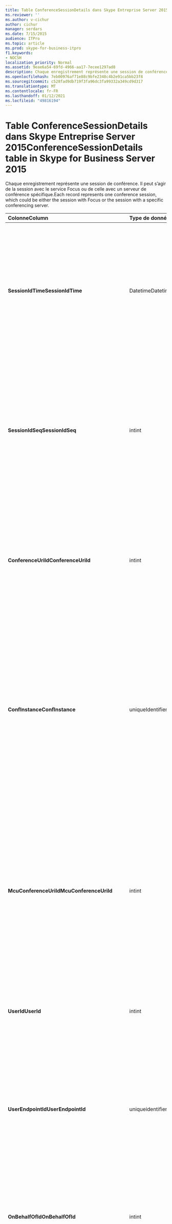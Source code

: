 ```yaml
---
title: Table ConferenceSessionDetails dans Skype Entreprise Server 2015
ms.reviewer: ''
ms.author: v-cichur
author: cichur
manager: serdars
ms.date: 7/15/2015
audience: ITPro
ms.topic: article
ms.prod: skype-for-business-itpro
f1.keywords:
- NOCSH
localization_priority: Normal
ms.assetid: 9eae6a54-69fd-4966-aa17-7ecee1297ad8
description: Chaque enregistrement représente une session de conférence. Il peut s’agir de la session avec le service Focus ou de celle avec un serveur de conférence spécifique.
ms.openlocfilehash: 7eb00976af71e88c9bfe2348c4b2e91ca5bb23f8
ms.sourcegitcommit: c528fad9db719f3fa96dc3fa99332a349cd9d317
ms.translationtype: MT
ms.contentlocale: fr-FR
ms.lasthandoff: 01/12/2021
ms.locfileid: "49816194"
---
```

# <a name="conferencesessiondetails-table-in-skype-for-business-server-2015"></a><span data-ttu-id="f6fc9-103">Table ConferenceSessionDetails dans Skype Entreprise Server 2015</span><span class="sxs-lookup"><span data-stu-id="f6fc9-103">ConferenceSessionDetails table in Skype for Business Server 2015</span></span>
 
<span data-ttu-id="f6fc9-104">Chaque enregistrement représente une session de conférence. Il peut s’agir de la session avec le service Focus ou de celle avec un serveur de conférence spécifique.</span><span class="sxs-lookup"><span data-stu-id="f6fc9-104">Each record represents one conference session, which could be either the session with Focus or the session with a specific conferencing server.</span></span>
  
|<span data-ttu-id="f6fc9-105">**Colonne**</span><span class="sxs-lookup"><span data-stu-id="f6fc9-105">**Column**</span></span>|<span data-ttu-id="f6fc9-106">**Type de données**</span><span class="sxs-lookup"><span data-stu-id="f6fc9-106">**Data Type**</span></span>|<span data-ttu-id="f6fc9-107">**Clé/Index**</span><span class="sxs-lookup"><span data-stu-id="f6fc9-107">**Key/Index**</span></span>|<span data-ttu-id="f6fc9-108">**Détails**</span><span class="sxs-lookup"><span data-stu-id="f6fc9-108">**Details**</span></span>|
|:-----|:-----|:-----|:-----|
|<span data-ttu-id="f6fc9-109">**SessionIdTime**</span><span class="sxs-lookup"><span data-stu-id="f6fc9-109">**SessionIdTime**</span></span> <br/> |<span data-ttu-id="f6fc9-110">Datetime</span><span class="sxs-lookup"><span data-stu-id="f6fc9-110">Datetime</span></span>  <br/> |<span data-ttu-id="f6fc9-111">Primaire, étrangère</span><span class="sxs-lookup"><span data-stu-id="f6fc9-111">Primary, Foreign</span></span>  <br/> |<span data-ttu-id="f6fc9-112">Heure de la demande de session ; utilisée conjointement avec **SessionIdSeq** pour identifier de manière unique une session de conférence.</span><span class="sxs-lookup"><span data-stu-id="f6fc9-112">Time of session request; used in conjunction with **SessionIdSeq** to uniquely identify a conference session.</span></span> <span data-ttu-id="f6fc9-113">Pour plus d’informations, voir le tableau Dialogs dans Skype Entreprise [Server 2015.](dialogs.md)</span><span class="sxs-lookup"><span data-stu-id="f6fc9-113">See the [Dialogs table in Skype for Business Server 2015](dialogs.md) for more information.</span></span> <br/> |
|<span data-ttu-id="f6fc9-114">**SessionIdSeq**</span><span class="sxs-lookup"><span data-stu-id="f6fc9-114">**SessionIdSeq**</span></span> <br/> |<span data-ttu-id="f6fc9-115">int</span><span class="sxs-lookup"><span data-stu-id="f6fc9-115">int</span></span>  <br/> |<span data-ttu-id="f6fc9-116">Primaire, étrangère</span><span class="sxs-lookup"><span data-stu-id="f6fc9-116">Primary, Foreign</span></span>  <br/> |<span data-ttu-id="f6fc9-117">Numéro d’ID pour identifier la session.</span><span class="sxs-lookup"><span data-stu-id="f6fc9-117">ID number to identify the session.</span></span> <span data-ttu-id="f6fc9-118">Utilisé conjointement avec **SessionIdTime pour** identifier de manière unique une session de conférence.</span><span class="sxs-lookup"><span data-stu-id="f6fc9-118">Used in conjunction with **SessionIdTime** to uniquely identify a conference session.</span></span> <span data-ttu-id="f6fc9-119">Pour plus d’informations, voir le tableau Dialogs dans Skype Entreprise [Server 2015.](dialogs.md)</span><span class="sxs-lookup"><span data-stu-id="f6fc9-119">See the [Dialogs table in Skype for Business Server 2015](dialogs.md) for more information.</span></span> * <br/> |
|<span data-ttu-id="f6fc9-120">**ConferenceUriId**</span><span class="sxs-lookup"><span data-stu-id="f6fc9-120">**ConferenceUriId**</span></span> <br/> |<span data-ttu-id="f6fc9-121">int</span><span class="sxs-lookup"><span data-stu-id="f6fc9-121">int</span></span>  <br/> |<span data-ttu-id="f6fc9-122">Étranger</span><span class="sxs-lookup"><span data-stu-id="f6fc9-122">Foreign</span></span>  <br/> |<span data-ttu-id="f6fc9-123">URI de conférence Focus associée à cette session.</span><span class="sxs-lookup"><span data-stu-id="f6fc9-123">Focus conference URI related to this session.</span></span> <span data-ttu-id="f6fc9-124">Pour plus d’informations, voir le tableau ConferenceUris dans Skype Entreprise [Server 2015.](conferenceuris.md)</span><span class="sxs-lookup"><span data-stu-id="f6fc9-124">See the [ConferenceUris table in Skype for Business Server 2015](conferenceuris.md) for more information.</span></span> <span data-ttu-id="f6fc9-125">Il s’agit d’une URI de conférence Focus.</span><span class="sxs-lookup"><span data-stu-id="f6fc9-125">This URI is a Focus-based conference URI.</span></span> <br/> |
|<span data-ttu-id="f6fc9-126">**ConfInstance**</span><span class="sxs-lookup"><span data-stu-id="f6fc9-126">**ConfInstance**</span></span> <br/> |<span data-ttu-id="f6fc9-127">uniqueIdentifier</span><span class="sxs-lookup"><span data-stu-id="f6fc9-127">uniqueIdentifier</span></span>  <br/> ||<span data-ttu-id="f6fc9-128">Identificateur permettant de différencier les instances des conférences périodiques.</span><span class="sxs-lookup"><span data-stu-id="f6fc9-128">Identifier that differentiates between instances of recurring conferences.</span></span> <span data-ttu-id="f6fc9-129">Chaque instance d’une conférence périodique a la même valeur ConferenceURI, mais une valeur ConfInstance différente.</span><span class="sxs-lookup"><span data-stu-id="f6fc9-129">Each recurring conference instance has the same ConferenceURI but a different ConfInstance value.</span></span>  <br/> <span data-ttu-id="f6fc9-130">Ce champ a été introduit dans Microsoft Lync Server 2013.</span><span class="sxs-lookup"><span data-stu-id="f6fc9-130">This field was introduced in Microsoft Lync Server 2013.</span></span>  <br/> |
|<span data-ttu-id="f6fc9-131">**McuConferenceUriId**</span><span class="sxs-lookup"><span data-stu-id="f6fc9-131">**McuConferenceUriId**</span></span> <br/> |<span data-ttu-id="f6fc9-132">int</span><span class="sxs-lookup"><span data-stu-id="f6fc9-132">int</span></span>  <br/> |<span data-ttu-id="f6fc9-133">Étranger</span><span class="sxs-lookup"><span data-stu-id="f6fc9-133">Foreign</span></span>  <br/> |<span data-ttu-id="f6fc9-134">URI de conférence de serveur de conférence associée à cette session.</span><span class="sxs-lookup"><span data-stu-id="f6fc9-134">Conferencing server conference URI related to this session.</span></span> <span data-ttu-id="f6fc9-135">Pour plus d’informations, voir le tableau ConferenceUris dans Skype Entreprise [Server 2015.](conferenceuris.md)</span><span class="sxs-lookup"><span data-stu-id="f6fc9-135">See the [ConferenceUris table in Skype for Business Server 2015](conferenceuris.md) for more information.</span></span> <span data-ttu-id="f6fc9-136">Il s’agit de l’URI de conférence basée sur le serveur de conférence.</span><span class="sxs-lookup"><span data-stu-id="f6fc9-136">This URI is the conferencing server-based conference URI.</span></span> <span data-ttu-id="f6fc9-137">Pour les sessions de conférence Focus, cette colonne sera nulle.</span><span class="sxs-lookup"><span data-stu-id="f6fc9-137">For Focus conference sessions, this column will be null.</span></span> <br/> |
|<span data-ttu-id="f6fc9-138">**UserId**</span><span class="sxs-lookup"><span data-stu-id="f6fc9-138">**UserId**</span></span> <br/> |<span data-ttu-id="f6fc9-139">int</span><span class="sxs-lookup"><span data-stu-id="f6fc9-139">int</span></span>  <br/> |<span data-ttu-id="f6fc9-140">Étranger</span><span class="sxs-lookup"><span data-stu-id="f6fc9-140">Foreign</span></span>  <br/> |<span data-ttu-id="f6fc9-141">ID d’un utilisateur dans la session de conférence.</span><span class="sxs-lookup"><span data-stu-id="f6fc9-141">ID of one user in the conference session.</span></span> <span data-ttu-id="f6fc9-142">Pour plus [d’informations, voir](users.md) la table Utilisateurs.</span><span class="sxs-lookup"><span data-stu-id="f6fc9-142">See the [Users table](users.md) for more information.</span></span> <br/> |
|<span data-ttu-id="f6fc9-143">**UserEndpointId**</span><span class="sxs-lookup"><span data-stu-id="f6fc9-143">**UserEndpointId**</span></span> <br/> |<span data-ttu-id="f6fc9-144">uniqueidentifier</span><span class="sxs-lookup"><span data-stu-id="f6fc9-144">uniqueidentifier</span></span>  <br/> ||<span data-ttu-id="f6fc9-p107">GUID permettant d’identifier l’instance de point de terminaison. Par exemple, si un utilisateur ouvre une session sur différents ordinateurs avec le même compte, chaque ordinateur aura un ID de point de terminaison différent.</span><span class="sxs-lookup"><span data-stu-id="f6fc9-p107">A GUID to identify the instance of endpoint. For example, if one user logs on to different machines with the same account, then each machine will have a different endpoint ID.</span></span>  <br/> |
|<span data-ttu-id="f6fc9-147">**OnBehalfOfId**</span><span class="sxs-lookup"><span data-stu-id="f6fc9-147">**OnBehalfOfId**</span></span> <br/> |<span data-ttu-id="f6fc9-148">int</span><span class="sxs-lookup"><span data-stu-id="f6fc9-148">int</span></span>  <br/> |<span data-ttu-id="f6fc9-149">Étranger</span><span class="sxs-lookup"><span data-stu-id="f6fc9-149">Foreign</span></span>  <br/> |<span data-ttu-id="f6fc9-150">Indique l’ID de l’utilisateur pour le compte duquel l’appelant appelle.</span><span class="sxs-lookup"><span data-stu-id="f6fc9-150">Indicates the ID of the user of who the caller is on behalf.</span></span> <span data-ttu-id="f6fc9-151">Pour plus [d’informations, voir](users.md) la table Utilisateurs.</span><span class="sxs-lookup"><span data-stu-id="f6fc9-151">See the [Users table](users.md) for more information.</span></span> <br/> |
|<span data-ttu-id="f6fc9-152">**ReferredById**</span><span class="sxs-lookup"><span data-stu-id="f6fc9-152">**ReferredById**</span></span> <br/> |<span data-ttu-id="f6fc9-153">int</span><span class="sxs-lookup"><span data-stu-id="f6fc9-153">int</span></span>  <br/> |<span data-ttu-id="f6fc9-154">Étranger</span><span class="sxs-lookup"><span data-stu-id="f6fc9-154">Foreign</span></span>  <br/> |<span data-ttu-id="f6fc9-155">ID de l’utilisateur faisant référence à l’appel.</span><span class="sxs-lookup"><span data-stu-id="f6fc9-155">ID of the user by who the call is referred.</span></span> <span data-ttu-id="f6fc9-156">Pour plus [d’informations, voir](users.md) la table Utilisateurs.</span><span class="sxs-lookup"><span data-stu-id="f6fc9-156">See the [Users table](users.md) for more information.</span></span> <br/> |
|<span data-ttu-id="f6fc9-157">**UserClientVersionId**</span><span class="sxs-lookup"><span data-stu-id="f6fc9-157">**UserClientVersionId**</span></span> <br/> |<span data-ttu-id="f6fc9-158">int</span><span class="sxs-lookup"><span data-stu-id="f6fc9-158">int</span></span>  <br/> |<span data-ttu-id="f6fc9-159">Étranger</span><span class="sxs-lookup"><span data-stu-id="f6fc9-159">Foreign</span></span>  <br/> |<span data-ttu-id="f6fc9-160">Version de client utilisée par l’utilisateur de conférence.</span><span class="sxs-lookup"><span data-stu-id="f6fc9-160">Client version used by the conference user.</span></span> <span data-ttu-id="f6fc9-161">Pour plus d’informations, voir le tableau ClientVersions dans Skype Entreprise [Server 2015.](clientversions.md)</span><span class="sxs-lookup"><span data-stu-id="f6fc9-161">See the [ClientVersions table in Skype for Business Server 2015](clientversions.md) for more information.</span></span> <br/> |
|<span data-ttu-id="f6fc9-162">**ConfClientVersionId**</span><span class="sxs-lookup"><span data-stu-id="f6fc9-162">**ConfClientVersionId**</span></span> <br/> |<span data-ttu-id="f6fc9-163">int</span><span class="sxs-lookup"><span data-stu-id="f6fc9-163">int</span></span>  <br/> |<span data-ttu-id="f6fc9-164">Étranger</span><span class="sxs-lookup"><span data-stu-id="f6fc9-164">Foreign</span></span>  <br/> |<span data-ttu-id="f6fc9-165">Version de client utilisée par le serveur de conférence.</span><span class="sxs-lookup"><span data-stu-id="f6fc9-165">Client version used by the conference server.</span></span> <span data-ttu-id="f6fc9-166">Pour plus d’informations, voir le tableau ClientVersions dans Skype Entreprise [Server 2015.](clientversions.md)</span><span class="sxs-lookup"><span data-stu-id="f6fc9-166">See the [ClientVersions table in Skype for Business Server 2015](clientversions.md) for more information.</span></span> <br/> |
|<span data-ttu-id="f6fc9-167">**ReplaceDialogIdTime**</span><span class="sxs-lookup"><span data-stu-id="f6fc9-167">**ReplaceDialogIdTime**</span></span> <br/> |<span data-ttu-id="f6fc9-168">DateHeure</span><span class="sxs-lookup"><span data-stu-id="f6fc9-168">datetime</span></span>  <br/> |<span data-ttu-id="f6fc9-169">Étranger</span><span class="sxs-lookup"><span data-stu-id="f6fc9-169">Foreign</span></span>  <br/> |<span data-ttu-id="f6fc9-170">Numéro d’ID permettant d’identifier le dialogue remplacé par la session actuelle.</span><span class="sxs-lookup"><span data-stu-id="f6fc9-170">ID number to identify the dialog which was replaced by current session.</span></span> <span data-ttu-id="f6fc9-171">Pour plus d’informations, voir le tableau Dialogs dans Skype Entreprise [Server 2015.](dialogs.md)</span><span class="sxs-lookup"><span data-stu-id="f6fc9-171">See the [Dialogs table in Skype for Business Server 2015](dialogs.md) for more information.</span></span> <br/> |
|<span data-ttu-id="f6fc9-172">**ReplaceDialogIdSeq**</span><span class="sxs-lookup"><span data-stu-id="f6fc9-172">**ReplaceDialogIdSeq**</span></span> <br/> |<span data-ttu-id="f6fc9-173">int</span><span class="sxs-lookup"><span data-stu-id="f6fc9-173">int</span></span>  <br/> |<span data-ttu-id="f6fc9-174">Étranger</span><span class="sxs-lookup"><span data-stu-id="f6fc9-174">Foreign</span></span>  <br/> |<span data-ttu-id="f6fc9-175">Numéro d’ID pour identifier la session.</span><span class="sxs-lookup"><span data-stu-id="f6fc9-175">ID number to identify the session.</span></span> <span data-ttu-id="f6fc9-176">Utilisé conjointement avec **ReplacesDialogIdTime** pour identifier de manière unique une session remplacée par cette session.</span><span class="sxs-lookup"><span data-stu-id="f6fc9-176">Used in conjunction with **ReplacesDialogIdTime** to uniquely identify a session that is replaced by this session.</span></span> <span data-ttu-id="f6fc9-177">Pour plus d’informations, voir le tableau Dialogs dans Skype Entreprise [Server 2015.](dialogs.md)</span><span class="sxs-lookup"><span data-stu-id="f6fc9-177">See the [Dialogs table in Skype for Business Server 2015](dialogs.md) for more information.</span></span> <br/> |
|<span data-ttu-id="f6fc9-178">**IsStartedByConfServer**</span><span class="sxs-lookup"><span data-stu-id="f6fc9-178">**IsStartedByConfServer**</span></span> <br/> |<span data-ttu-id="f6fc9-179">bit</span><span class="sxs-lookup"><span data-stu-id="f6fc9-179">bit</span></span>  <br/> ||<span data-ttu-id="f6fc9-180">Indique si la session est démarrée par le serveur de conférence ?</span><span class="sxs-lookup"><span data-stu-id="f6fc9-180">Indicates if the session started by the conferencing Server.</span></span>  <br/> |
|<span data-ttu-id="f6fc9-181">**IsEndedByConfServer**</span><span class="sxs-lookup"><span data-stu-id="f6fc9-181">**IsEndedByConfServer**</span></span> <br/> |<span data-ttu-id="f6fc9-182">bit</span><span class="sxs-lookup"><span data-stu-id="f6fc9-182">bit</span></span>  <br/> ||<span data-ttu-id="f6fc9-183">Indique si la session est terminée par le serveur de conférence.</span><span class="sxs-lookup"><span data-stu-id="f6fc9-183">Indicates if the session ended by the conferencing server.</span></span>  <br/> |
|<span data-ttu-id="f6fc9-184">**IsUserInternal**</span><span class="sxs-lookup"><span data-stu-id="f6fc9-184">**IsUserInternal**</span></span> <br/> |<span data-ttu-id="f6fc9-185">bit</span><span class="sxs-lookup"><span data-stu-id="f6fc9-185">bit</span></span>  <br/> ||<span data-ttu-id="f6fc9-186">Indique si l’utilisateur est connecté en interne.</span><span class="sxs-lookup"><span data-stu-id="f6fc9-186">Whether user is logged on from internal or not.</span></span>  <br/> |
|<span data-ttu-id="f6fc9-187">**ResponseCode**</span><span class="sxs-lookup"><span data-stu-id="f6fc9-187">**ResponseCode**</span></span> <br/> |<span data-ttu-id="f6fc9-188">int</span><span class="sxs-lookup"><span data-stu-id="f6fc9-188">int</span></span>  <br/> ||<span data-ttu-id="f6fc9-189">Code de réponse SIP (Session Initiation Protocol) à l’invitation de session.</span><span class="sxs-lookup"><span data-stu-id="f6fc9-189">Session Initiation Protocol (SIP) response code to the session invitation.</span></span> <span data-ttu-id="f6fc9-190">Ce champ est généralement renseigné avec des données issues du message INVITE initial de la session.</span><span class="sxs-lookup"><span data-stu-id="f6fc9-190">This field is typically populated by data generated from the initial INVITE message in the session.</span></span> <span data-ttu-id="f6fc9-191">En l’absence de message INVITE, le champ est renseigné avec la date et l’heure du premier message SIP pertinent (BYE, CANCEL, MESSAGE ou INFO).</span><span class="sxs-lookup"><span data-stu-id="f6fc9-191">If there is no INVITE message then the field is populated with the date and time of the first relevant SIP message (BYE, CANCEL, MESSAGE, or INFO).</span></span>  <br/> |
|<span data-ttu-id="f6fc9-192">**DiagnosticId**</span><span class="sxs-lookup"><span data-stu-id="f6fc9-192">**DiagnosticId**</span></span> <br/> |<span data-ttu-id="f6fc9-193">int</span><span class="sxs-lookup"><span data-stu-id="f6fc9-193">int</span></span>  <br/> ||<span data-ttu-id="f6fc9-194">ID de diagnostic capturé à partir de l’en-tête SIP.</span><span class="sxs-lookup"><span data-stu-id="f6fc9-194">Diagnostic ID captured from SIP header.</span></span>  <br/> |
|<span data-ttu-id="f6fc9-195">**ServerId**</span><span class="sxs-lookup"><span data-stu-id="f6fc9-195">**ServerId**</span></span> <br/> |<span data-ttu-id="f6fc9-196">int</span><span class="sxs-lookup"><span data-stu-id="f6fc9-196">int</span></span>  <br/> |<span data-ttu-id="f6fc9-197">Étranger</span><span class="sxs-lookup"><span data-stu-id="f6fc9-197">Foreign</span></span>  <br/> |<span data-ttu-id="f6fc9-198">ID du serveur frontal utilisé pour cette session.</span><span class="sxs-lookup"><span data-stu-id="f6fc9-198">ID of the front-end server used for this session.</span></span> <span data-ttu-id="f6fc9-199">Pour plus [d’informations, voir](servers.md) la table Servers.</span><span class="sxs-lookup"><span data-stu-id="f6fc9-199">See the [Servers table](servers.md) for more information.</span></span> <br/> |
|<span data-ttu-id="f6fc9-200">**PoolId**</span><span class="sxs-lookup"><span data-stu-id="f6fc9-200">**PoolId**</span></span> <br/> |<span data-ttu-id="f6fc9-201">int</span><span class="sxs-lookup"><span data-stu-id="f6fc9-201">int</span></span>  <br/> |<span data-ttu-id="f6fc9-202">Étranger</span><span class="sxs-lookup"><span data-stu-id="f6fc9-202">Foreign</span></span>  <br/> |<span data-ttu-id="f6fc9-203">ID du pool dans lequel la session a été capturée.</span><span class="sxs-lookup"><span data-stu-id="f6fc9-203">ID of the pool in which the session was captured.</span></span> <span data-ttu-id="f6fc9-204">Pour plus [d’informations, voir](pools.md) la table Pools.</span><span class="sxs-lookup"><span data-stu-id="f6fc9-204">See the [Pools table](pools.md) for more information.</span></span> <br/> |
|<span data-ttu-id="f6fc9-205">**MediationServerId**</span><span class="sxs-lookup"><span data-stu-id="f6fc9-205">**MediationServerId**</span></span> <br/> |<span data-ttu-id="f6fc9-206">int</span><span class="sxs-lookup"><span data-stu-id="f6fc9-206">int</span></span>  <br/> |<span data-ttu-id="f6fc9-207">Étranger</span><span class="sxs-lookup"><span data-stu-id="f6fc9-207">Foreign</span></span>  <br/> |<span data-ttu-id="f6fc9-208">Serveur de médiation utilisé par l’appel.</span><span class="sxs-lookup"><span data-stu-id="f6fc9-208">The Mediation Server the call is using.</span></span> <span data-ttu-id="f6fc9-209">Pour plus [d’informations, voir la table MediationServers.](mediationservers.md)</span><span class="sxs-lookup"><span data-stu-id="f6fc9-209">See the [MediationServers table](mediationservers.md) for more information.</span></span> <br/> |
|<span data-ttu-id="f6fc9-210">**GatewayId**</span><span class="sxs-lookup"><span data-stu-id="f6fc9-210">**GatewayId**</span></span> <br/> |<span data-ttu-id="f6fc9-211">int</span><span class="sxs-lookup"><span data-stu-id="f6fc9-211">int</span></span>  <br/> |<span data-ttu-id="f6fc9-212">Étranger</span><span class="sxs-lookup"><span data-stu-id="f6fc9-212">Foreign</span></span>  <br/> |<span data-ttu-id="f6fc9-213">Passerelle utilisée par l’appel.</span><span class="sxs-lookup"><span data-stu-id="f6fc9-213">The gateway the call is using.</span></span> <span data-ttu-id="f6fc9-214">Pour plus d’informations, voir le tableau Passerelles dans Skype Entreprise [Server 2015.](gateways.md)</span><span class="sxs-lookup"><span data-stu-id="f6fc9-214">See the [Gateways table in Skype for Business Server 2015](gateways.md) for more information.</span></span> <br/> |
|<span data-ttu-id="f6fc9-215">**EdgeServerId**</span><span class="sxs-lookup"><span data-stu-id="f6fc9-215">**EdgeServerId**</span></span> <br/> |<span data-ttu-id="f6fc9-216">int</span><span class="sxs-lookup"><span data-stu-id="f6fc9-216">int</span></span>  <br/> |<span data-ttu-id="f6fc9-217">Étranger</span><span class="sxs-lookup"><span data-stu-id="f6fc9-217">Foreign</span></span>  <br/> |<span data-ttu-id="f6fc9-218">Serveur Edge utilisé par l’appel.</span><span class="sxs-lookup"><span data-stu-id="f6fc9-218">The Edge Server the call is using.</span></span> <span data-ttu-id="f6fc9-219">Pour plus d’informations, voir la table EdgeServers dans Skype Entreprise [Server 2015.](edgeservers.md)</span><span class="sxs-lookup"><span data-stu-id="f6fc9-219">See the [EdgeServers table in Skype for Business Server 2015](edgeservers.md) for more information.</span></span> <br/> |
|<span data-ttu-id="f6fc9-220">**ContentTypeId**</span><span class="sxs-lookup"><span data-stu-id="f6fc9-220">**ContentTypeId**</span></span> <br/> |<span data-ttu-id="f6fc9-221">int</span><span class="sxs-lookup"><span data-stu-id="f6fc9-221">int</span></span>  <br/> |<span data-ttu-id="f6fc9-222">Étranger</span><span class="sxs-lookup"><span data-stu-id="f6fc9-222">Foreign</span></span>  <br/> |<span data-ttu-id="f6fc9-223">Type de contenu utilisé dans la session.</span><span class="sxs-lookup"><span data-stu-id="f6fc9-223">Content type used in the session.</span></span> <span data-ttu-id="f6fc9-224">Pour plus d’informations, voir le tableau ContentTypes dans Skype Entreprise [Server 2015.](contenttypes.md)</span><span class="sxs-lookup"><span data-stu-id="f6fc9-224">See the [ContentTypes table in Skype for Business Server 2015](contenttypes.md) for more information.</span></span> <br/> |
|<span data-ttu-id="f6fc9-225">**InviteTime**</span><span class="sxs-lookup"><span data-stu-id="f6fc9-225">**InviteTime**</span></span> <br/> |<span data-ttu-id="f6fc9-226">DateHeure</span><span class="sxs-lookup"><span data-stu-id="f6fc9-226">datetime</span></span>  <br/> ||<span data-ttu-id="f6fc9-p121">Heure de la première demande INVITE. Ce champ est généralement renseigné avec des données issues du message INVITE initial de la session. En l’absence de message INVITE, le champ est renseigné avec la date et l’heure du premier message SIP pertinent (BYE, CANCEL, MESSAGE ou INFO).</span><span class="sxs-lookup"><span data-stu-id="f6fc9-p121">The time of the first INVITE request. This field is typically populated by data generated from the initial INVITE message in the session. If there is no INVITE message then the field is populated with the date and time of the first relevant SIP message (BYE, CANCEL, MESSAGE, or INFO).</span></span>  <br/> |
|<span data-ttu-id="f6fc9-230">**ResponseTime**</span><span class="sxs-lookup"><span data-stu-id="f6fc9-230">**ResponseTime**</span></span> <br/> |<span data-ttu-id="f6fc9-231">DateHeure</span><span class="sxs-lookup"><span data-stu-id="f6fc9-231">datetime</span></span>  <br/> ||<span data-ttu-id="f6fc9-232">Heure du premier message SIP RESPONSE.</span><span class="sxs-lookup"><span data-stu-id="f6fc9-232">Time of the first SIP RESPONSE.</span></span> <span data-ttu-id="f6fc9-233">Ce champ est généralement renseigné avec des données issues du message INVITE initial de la session.</span><span class="sxs-lookup"><span data-stu-id="f6fc9-233">This field is typically populated by data generated from the initial INVITE message in the session.</span></span> <span data-ttu-id="f6fc9-234">En l’absence de message INVITE, le champ est renseigné avec la date et l’heure du premier message SIP pertinent (BYE, CANCEL, MESSAGE ou INFO).</span><span class="sxs-lookup"><span data-stu-id="f6fc9-234">If there is no INVITE message then the field is populated with the date and time of the first relevant SIP message (BYE, CANCEL, MESSAGE, or INFO).</span></span>  <br/> |
|<span data-ttu-id="f6fc9-235">**SessionEndTime**</span><span class="sxs-lookup"><span data-stu-id="f6fc9-235">**SessionEndTime**</span></span> <br/> |<span data-ttu-id="f6fc9-236">DateHeure</span><span class="sxs-lookup"><span data-stu-id="f6fc9-236">datetime</span></span>  <br/> ||<span data-ttu-id="f6fc9-237">Heure de fin de la session.</span><span class="sxs-lookup"><span data-stu-id="f6fc9-237">The time when the session is ended.</span></span>  <br/> |
|<span data-ttu-id="f6fc9-238">**UriTypeId**</span><span class="sxs-lookup"><span data-stu-id="f6fc9-238">**UriTypeId**</span></span> <br/> |<span data-ttu-id="f6fc9-239">tinyint</span><span class="sxs-lookup"><span data-stu-id="f6fc9-239">tinyint</span></span>  <br/> |<span data-ttu-id="f6fc9-240">Étranger</span><span class="sxs-lookup"><span data-stu-id="f6fc9-240">Foreign</span></span>  <br/> |<span data-ttu-id="f6fc9-241">Contient la valeur de type d’URI MCU de la [table UriTypes.](uritypes.md)</span><span class="sxs-lookup"><span data-stu-id="f6fc9-241">Contains the MCU URI type value from the [UriTypes table](uritypes.md).</span></span> <span data-ttu-id="f6fc9-242">Ce champ sert à améliorer les performances des requêtes.</span><span class="sxs-lookup"><span data-stu-id="f6fc9-242">This field is used for improving query performance.</span></span>  <br/> <span data-ttu-id="f6fc9-243">Ce champ a été introduit dans Microsoft Lync Server 2013.</span><span class="sxs-lookup"><span data-stu-id="f6fc9-243">This field was introduced in Microsoft Lync Server 2013.</span></span>  <br/> |
|<span data-ttu-id="f6fc9-244">**UserFlag**</span><span class="sxs-lookup"><span data-stu-id="f6fc9-244">**UserFlag**</span></span> <br/> |<span data-ttu-id="f6fc9-245">smallint</span><span class="sxs-lookup"><span data-stu-id="f6fc9-245">smallint</span></span>  <br/> || <span data-ttu-id="f6fc9-p124">Jeu de bits qui indique les attributs de l’utilisateur. Les définitions d’attributs suivantes sont répertoriées :</span><span class="sxs-lookup"><span data-stu-id="f6fc9-p124">A bit set that indicates the user attributes. The following attribute definitions are listed:</span></span> <br/>  <span data-ttu-id="f6fc9-248">Intégré avec téléphone de bureau - 1</span><span class="sxs-lookup"><span data-stu-id="f6fc9-248">Integrated with desktop phone - 1</span></span> <br/> |
|<span data-ttu-id="f6fc9-249">**CallFlag**</span><span class="sxs-lookup"><span data-stu-id="f6fc9-249">**CallFlag**</span></span> <br/> |<span data-ttu-id="f6fc9-250">smallint</span><span class="sxs-lookup"><span data-stu-id="f6fc9-250">smallint</span></span>  <br/> || <span data-ttu-id="f6fc9-p125">Jeu de bits qui indique les attributs de l’appel. Les définitions d’attributs suivantes sont répertoriées :</span><span class="sxs-lookup"><span data-stu-id="f6fc9-p125">A bit set that indicates the call attributes. The following attribute definitions are listed:</span></span> <br/>  <span data-ttu-id="f6fc9-253">Nouvelle tentative de session - 1</span><span class="sxs-lookup"><span data-stu-id="f6fc9-253">Retried Session - 1</span></span> <br/> |
|<span data-ttu-id="f6fc9-254">**LastModifiedTime**</span><span class="sxs-lookup"><span data-stu-id="f6fc9-254">**LastModifiedTime**</span></span> <br/> |<span data-ttu-id="f6fc9-255">Datetime</span><span class="sxs-lookup"><span data-stu-id="f6fc9-255">Datetime</span></span>  <br/> ||<span data-ttu-id="f6fc9-256">Réservé à un usage interne par le service de surveillance.</span><span class="sxs-lookup"><span data-stu-id="f6fc9-256">For internal use by the Monitoring service.</span></span>  <br/> <span data-ttu-id="f6fc9-257">Ce champ a été introduit dans Skype Entreprise Server 2015.</span><span class="sxs-lookup"><span data-stu-id="f6fc9-257">This field was introduced in Skype for Business Server 2015.</span></span>  <br/> |
   
<span data-ttu-id="f6fc9-258">\* Pour la plupart des sessions, SessionIdSeq aura la valeur 1.</span><span class="sxs-lookup"><span data-stu-id="f6fc9-258">\* For most sessions, SessionIdSeq will have the value of 1.</span></span> <span data-ttu-id="f6fc9-259">Si plusieurs sessions démarrent exactement en même temps, le SessionIdSeq sera 1 pour l’une, 2 pour un autre, et ainsi de suite.</span><span class="sxs-lookup"><span data-stu-id="f6fc9-259">If multiple sessions start at exactly the same time, the SessionIdSeq for one will be 1, for another will be 2, and so on.</span></span>
  

